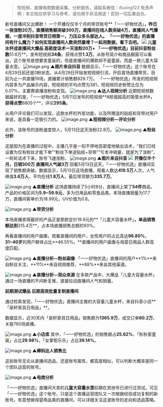 

> 短视频、直播电商数据采集、分析服务，请联系微信：ifuxing123
> 免责声明：本文档仅供学习与参考，请勿用于非法用途！否则一切后果自负。



新号直播间又出爆款！
一个开播仅仅半个月的带货账号**「一一好物优选」**，昨日一夜涨粉20万，直播销售额突破300万，直播间在线人数突破4万，直播间人气爆棚，一度冲到抖音带货日榜第一，力压众多头部达人。
「一一好物优选」的直播间有什么魔力？如何实现直播间人数突然暴增？一起用数据，看下去吧。
![](https://cdn.nlark.com/yuque/0/2021/webp/97322/1621302486066-9aec63b1-d345-4ee9-84f2-50af6a753d0f.webp#clientId=ua9d96321-9dfe-4&from=paste&height=70&id=u83c1c65a&margin=%5Bobject%20Object%5D&originHeight=140&originWidth=140&originalType=url&status=done&style=none&taskId=u1cc3f6fc-3649-4668-a304-5aacd1ef609&width=70)
**儿童水杯成直播间大爆品**
**高密度话术一天涨粉20万+**
「一一好物优选」目前抖音粉丝数**51.6万**，发布短视频**34条**，获得点赞**1.3万**。从账号简介和商品橱窗可以看出，这个账号是想要卖童装的，但是直播间的爆款却不是童装，而是一款儿童大容量水壶。
![image.png](https://cdn.nlark.com/yuque/0/2021/png/97322/1621302505917-bb74a277-dac4-4d74-85e3-75cd7e7107a4.png#clientId=ua9d96321-9dfe-4&from=paste&height=540&id=u74edb7ec&margin=%5Bobject%20Object%5D&name=image.png&originHeight=1079&originWidth=1080&originalType=binary&size=1774299&status=done&style=none&taskId=u21429111-be20-47b7-807f-11f7dab9f6c&width=540)
**▲图片来自抖音**
数据显示，「一一好物优选」这个账号在4月29日前还是0粉状态，从4月29日开始发短视频引流，开启首场直播带货，目前为止一共直播19场，直播累计销售额829.7万。
「一一好物优选」所发的短视频内容多为产品展示内容，短视频的平均点赞为381，短视频历史粉赞比仅为0.07%，主要靠直播涨粉和变现。
![image.png](https://cdn.nlark.com/yuque/0/2021/png/97322/1621302512272-a4c5c858-a509-41a2-a791-b8b2351acdac.png#clientId=ua9d96321-9dfe-4&from=paste&height=372&id=ube18affc&margin=%5Bobject%20Object%5D&name=image.png&originHeight=744&originWidth=692&originalType=binary&size=179736&status=done&style=none&taskId=u15c1123e-93c6-4f8d-8ebc-dbd53ce93af&width=346)
**▲达人视频分析**
近期短视频数据最好的是，「一一好物优选」5月11日发布的短视频**#颜值超高的吸管水杯#**，获得点赞**6805个**，评论**295条**。
**​**

从用户评论我们可以发现，这款水杯的外型功能，以及所赠送的贴纸和背带对用户来说，是具备一定吸引力的。
![image.png](https://cdn.nlark.com/yuque/0/2021/png/97322/1621302523516-295cc495-349a-4054-ade2-c258d6a2175f.png#clientId=ua9d96321-9dfe-4&from=paste&height=173&id=u1c2d8c97&margin=%5Bobject%20Object%5D&name=image.png&originHeight=346&originWidth=1080&originalType=binary&size=66753&status=done&style=none&taskId=u81dc1b02-ec6e-454a-89f1-ac883cd65b9&width=540)
**▲短视频分析—评论分析**


此外，该账号的涨粉速度惊人，5月13日这天涨粉22.8万。
![image.png](https://cdn.nlark.com/yuque/0/2021/png/97322/1621302530714-53f443e6-56fb-485e-a226-9277ab7d8cde.png#clientId=ua9d96321-9dfe-4&from=paste&height=227&id=ue132ad4f&margin=%5Bobject%20Object%5D&name=image.png&originHeight=454&originWidth=750&originalType=binary&size=48451&status=done&style=none&taskId=ua43ffdce-6541-4a56-a81f-d1a5e0b23d7&width=375)
**▲粉丝分析**


这是因为在直播的过程中，主播几乎是一刻不停地高密度地输出话术，“我们已经设置为仅有粉丝才能下单”“粉丝下单送贴纸+背带”“亏本冲销量，就是为了涨粉”，一轮轮话术下来，账号飞速涨粉。
![image.png](https://cdn.nlark.com/yuque/0/2021/png/97322/1621302537858-26e4c606-8dab-4707-9978-80aeffaeefbc.png#clientId=ua9d96321-9dfe-4&from=paste&height=476&id=u95ea4b5c&margin=%5Bobject%20Object%5D&name=image.png&originHeight=951&originWidth=1080&originalType=binary&size=1898251&status=done&style=none&taskId=u04e67298-06c6-4717-be6e-44c63f6d972&width=540)
**▲图片来自抖音**
![](https://cdn.nlark.com/yuque/0/2021/webp/97322/1621302486871-9c771eca-f876-4cec-a7ee-1ebea61f6e92.webp#clientId=ua9d96321-9dfe-4&from=paste&height=70&id=u299489cc&margin=%5Bobject%20Object%5D&originHeight=140&originWidth=140&originalType=url&status=done&style=none&taskId=u55d343f5-fa3b-427a-bd7f-1e7989968cb&width=70)
**开播仅半个月，日销300万**
**直播间人气破3万**
回看5月13日这天，「一一好物优选」直播间实现了销售额突破。数据显示，5月13日这场直播，观看人数达**419.5万**人次，人气峰值**3.6万人**，平均在线**1.8万人**，最后带货额为**335.7万**。


![image.png](https://cdn.nlark.com/yuque/0/2021/png/97322/1621302543911-67bece79-591f-4688-bc32-f428c97c41d8.png#clientId=ua9d96321-9dfe-4&from=paste&height=463&id=u5d3501ab&margin=%5Bobject%20Object%5D&name=image.png&originHeight=926&originWidth=676&originalType=binary&size=275095&status=done&style=none&taskId=uf985e1b8-d1bd-4086-9f4f-6ea2aabf8da&width=338)
**▲直播分析**
这场直播持续了5小时8分，直播间上架了**54件**商品，产品的价格区间为**5.9~59.9元**，多为日用品和零食品类。本场直播销量为17.7万，直播间客单价为18.99元，UV价值为0.8。


![image.png](https://cdn.nlark.com/yuque/0/2021/png/97322/1621302550922-4545ba0d-6b0b-4695-a30a-a75c5a36120c.png#clientId=ua9d96321-9dfe-4&from=paste&height=322&id=u4625fe95&margin=%5Bobject%20Object%5D&name=image.png&originHeight=644&originWidth=692&originalType=binary&size=139177&status=done&style=none&taskId=u843536ac-e03d-45a9-bf47-e9b5e1862e4&width=346)
**▲带货分析**


本场直播卖得最好的产品正是那款定价19.9元的**「儿童大容量水杯」**，单品销售额达到**315.4万**，占本场直播销售总额的93%。


再看直播间的用户画像，观看直播间的用户，女性用户的占比高达**96.80%**，**31~40岁**的用户群体占比**46.55%。**直播间的用户画像与母婴日用品人群高度匹配。


![image.png](https://cdn.nlark.com/yuque/0/2021/png/97322/1621302560767-a2d302f1-8969-4fd2-ad1d-012884f8d57f.png#clientId=ua9d96321-9dfe-4&from=paste&height=304&id=u069c37fe&margin=%5Bobject%20Object%5D&name=image.png&originHeight=608&originWidth=682&originalType=binary&size=130506&status=done&style=none&taskId=uba69a4ef-7d6d-4e3f-af7b-e116e5fd477&width=341)
**▲直播分析—粉丝画像**
「一一好物优选」直播间的用户**1%**来自粉丝关注，**11%**来自视频推荐，**88%**来自其他渠道。


![image.png](https://cdn.nlark.com/yuque/0/2021/png/97322/1621302566796-3e059c68-8d3b-4e1b-9005-41ef8169008b.png#clientId=ua9d96321-9dfe-4&from=paste&height=223&id=ud49d36c8&margin=%5Bobject%20Object%5D&name=image.png&originHeight=446&originWidth=766&originalType=binary&size=35736&status=done&style=none&taskId=u518abd78-910a-416c-8ff1-7bd828a1566&width=383)
**▲直播分析—观众来源**
在多款产品中，大爆品「儿童大容量水杯」通过一场直播的不间断复推，直接拉动直播间人气和销量。




**前期测试爆品**
**后期高效批量复制直播间**


通过检索发现，「一一好物优选」直播间主推的大容量儿童水杯，来自抖音小店**「泉轩家具日用品」**。


数据显示，近30天内「泉轩家具日用品」销售额为**1365.9万**，成交订单**60.2万**，关联760场直播。


![image.png](https://cdn.nlark.com/yuque/0/2021/png/97322/1621302597710-d2525d07-358a-462d-a8d3-ed1eac66b392.png#clientId=ua9d96321-9dfe-4&from=paste&height=315&id=ue1afde97&margin=%5Bobject%20Object%5D&name=image.png&originHeight=630&originWidth=690&originalType=binary&size=187424&status=done&style=none&taskId=u1584c5e8-bae9-4a55-b638-56543a1ad14&width=345)
**▲小店库**
其中，「一一好物优选」的销售额占**25.62%**，「秋秋家童装」占比**29.98%**，「女掌柜乐乐」占比**39.14%**。


![image.png](https://cdn.nlark.com/yuque/0/2021/png/97322/1621302604466-0a4c7782-771f-4b95-8c7a-4b37118e4ab4.png#clientId=ua9d96321-9dfe-4&from=paste&height=220&id=u70f49041&margin=%5Bobject%20Object%5D&name=image.png&originHeight=440&originWidth=826&originalType=binary&size=107799&status=done&style=none&taskId=uaae9d924-4b10-43ab-84e7-c0675399de9&width=413)
**▲蝉妈达人销售比**


这些账号无论从直播间选品，还是账号属性，都高度相似，可以判断大概率是同一个团队运营的账号。


![image.png](https://cdn.nlark.com/yuque/0/2021/png/97322/1621302611596-b5ad5aec-53e0-4ce5-b8d5-16964cb49a78.png#clientId=ua9d96321-9dfe-4&from=paste&height=352&id=ua63930ef&margin=%5Bobject%20Object%5D&name=image.png&originHeight=703&originWidth=1080&originalType=binary&size=520156&status=done&style=none&taskId=u81415ec4-1e23-4cca-b259-8bbc9cf848d&width=540)
**▲电商分析**


「一一好物优选」直播间大卖的**儿童大容量水壶**前期在其他号已进行过测试。可见「一一好物优选」这个账号，只是这个直播运营团队又一次根据经验成功复制的新账号。有意想做母婴用品类的直播间，可以详细关注这波账号的走向和选品策略。
